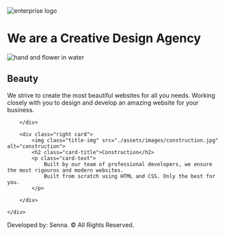 <!DOCTYPE html>
<html lang="en">
<head>
    <meta charset="UTF-8">
    <meta name="viewport" content="width=device-width, initial-scale=1.0">
    <link rel="preconnect" href="https://fonts.googleapis.com">
<link rel="preconnect" href="https://fonts.gstatic.com" crossorigin>
<link href="https://fonts.googleapis.com/css2?family=Caveat&family=Poppins:ital,wght@0,100;0,200;0,300;0,400;0,500;0,600;0,700;0,800;0,900;1,100;1,200;1,300;1,400;1,500;1,600;1,700;1,800;1,900&family=Tilt+Prism&display=swap" rel="stylesheet">
    <link rel="stylesheet" href="./style.css">
    <title>Web Design Project</title>
</head>
<body>
    <div class="main">
        <img class="logo" src="./assets/images/logo.png" alt="enterprise logo">
        <h1>We are a <span class="creative">Creative</span> Design Agency</h1>
        <div class="left card">
            <img class="title-img" src="./assets/images/beautiful.jpg" alt="hand and flower in water">
            <h2 class="card-title">Beauty</h2>
            <p class="card-text"> We strive to create the most beautiful websites for all you needs. 
                Working closely with you to design and develop an amazing website for your business.
            </p>

        </div>

        <div class="right card">
            <img class="title-img" src="./assets/images/construction.jpg" alt="construction">
            <h2 class="card-title">Construction</h2>
            <p class="card-text">
                Built by our team of professional developers, we ensure the most rigouros and modern websites.
                Built from scratch using HTML and CSS. Only the best for you.
            </p>

        </div>

    </div>
<footer>
    <p>Developed by: Senna. ©️ All Rights Reserved.</p>
</footer>
</body>
</html>
